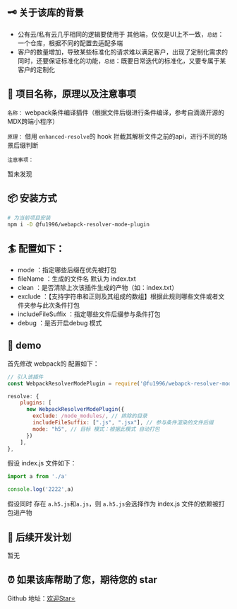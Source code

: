 ## 🗝 关于该库的背景

- 公有云/私有云几乎相同的逻辑要使用于 其他端，仅仅是UI上不一致，`总结`：一个仓库，根据不同的配置去适配多端
- 客户的数量增加，导致某些标准化的请求难以满足客户，出现了定制化需求的同时，还要保证标准化的功能，`总结`：既要日常迭代的标准化，又要专属于某客户的定制化


## 🎉 项目名称，原理以及注意事项

`名称：` webpack条件编译插件（根据文件后缀进行条件编译，参考自滴滴开源的MDX跨端小程序）

`原理：` 借用 `enhanced-resolve`的 hook 拦截其解析文件之前的api，进行不同的场景后缀判断

`注意事项：`

暂未发现


## 📦 安装方式

```bash
# 为当前项目安装
npm i -D @fu1996/webapck-resolver-mode-plugin
```

## 🏄 配置如下：

- mode ：指定哪些后缀在优先被打包
- fileName ：生成的文件名 默认为 index.txt
- clean ：是否清除上次该插件生成的产物（如：index.txt）
- exclude ：【支持字符串和正则及其组成的数组】根据此规则哪些文件或者文件夹参与此次条件打包
- includeFileSuffix ：指定哪些文件后缀参与条件打包
- debug ：是否开启debug 模式

## 📝 demo

首先修改 webpack的 配置如下：

```js
// 引入该插件
const WebpackResolverModePlugin = require('@fu1996/webapck-resolver-mode-plugin');
```

```js
resolve: {
    plugins: [
      new WebpackResolverModePlugin({
        exclude: /node_modules/, // 排除的目录
        includeFileSuffix: [".js", ".jsx"], // 参与条件渲染的文件后缀
        mode: "h5", // 目标 模式：根据此模式 自动打包
      })
    ],
},
```

假设 index.js 文件如下：
```js
import a from './a'

console.log('2222',a)
```

假设同时 存在 `a.h5.js`和`a.js`，则 `a.h5.js`会选择作为 index.js 文件的依赖被打包进产物

## 📣 后续开发计划

暂无

## ⏰ 如果该库帮助了您，期待您的 star

Github 地址：[欢迎Star⭐️](https://github.com/fu1996/webpack-plugins-loaders/tree/main/packages/webpack-resolve-mode-plugin)


